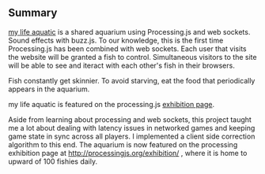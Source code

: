 ## Summary
[my life aquatic](http://mylifeaquatic.herokuapp.com/) is a shared aquarium using Processing.js and web sockets. Sound effects with buzz.js. To our knowledge, this is the first time Processing.js has been combined with web sockets. Each user that visits the website will be granted a fish to control. Simultaneous visitors to the site will be able to see and iteract with each other's fish in their browsers.

Fish constantly get skinnier. To avoid starving, eat the food that periodically appears in the aquarium.

my life aquatic is featured on the processing.js [exhibition page](http://processingjs.org/exhibition/).




Aside from learning about processing and web sockets, this project taught me a lot about dealing with latency issues in networked games and keeping game state in sync across all players. I implemented a client side correction algorithm to this end. The aquarium is now featured on the processing exhibition page at http://processingjs.org/exhibition/ , where it is home to upward of 100 fishies daily.